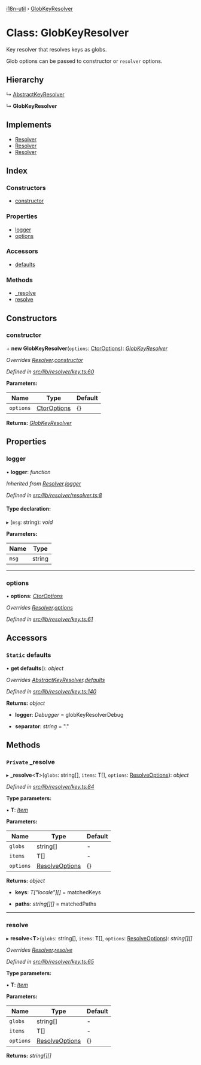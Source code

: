 [i18n-util](../README.md) › [GlobKeyResolver](globkeyresolver.md)

# Class: GlobKeyResolver

Key resolver that resolves keys as globs.

Glob options can be passed to constructor or `resolver` options.

## Hierarchy

  ↳ [AbstractKeyResolver](abstractkeyresolver.md)

  ↳ **GlobKeyResolver**

## Implements

* [Resolver](../README.md#abstract-resolver)
* [Resolver](../README.md#abstract-resolver)
* [Resolver](../README.md#abstract-resolver)

## Index

### Constructors

* [constructor](globkeyresolver.md#constructor)

### Properties

* [logger](globkeyresolver.md#logger)
* [options](globkeyresolver.md#options)

### Accessors

* [defaults](globkeyresolver.md#static-defaults)

### Methods

* [_resolve](globkeyresolver.md#private-_resolve)
* [resolve](globkeyresolver.md#resolve)

## Constructors

###  constructor

\+ **new GlobKeyResolver**(`options`: [CtorOptions](../README.md#ctoroptions)): *[GlobKeyResolver](globkeyresolver.md)*

*Overrides [Resolver](resolver.md).[constructor](resolver.md#constructor)*

*Defined in [src/lib/resolver/key.ts:60](https://github.com/JuroOravec/i18n-util/blob/c9cd5a0/src/lib/resolver/key.ts#L60)*

**Parameters:**

Name | Type | Default |
------ | ------ | ------ |
`options` | [CtorOptions](../README.md#ctoroptions) | {} |

**Returns:** *[GlobKeyResolver](globkeyresolver.md)*

## Properties

###  logger

• **logger**: *function*

*Inherited from [Resolver](resolver.md).[logger](resolver.md#logger)*

*Defined in [src/lib/resolver/resolver.ts:8](https://github.com/JuroOravec/i18n-util/blob/c9cd5a0/src/lib/resolver/resolver.ts#L8)*

#### Type declaration:

▸ (`msg`: string): *void*

**Parameters:**

Name | Type |
------ | ------ |
`msg` | string |

___

###  options

• **options**: *[CtorOptions](../README.md#ctoroptions)*

*Overrides [Resolver](resolver.md).[options](resolver.md#options)*

*Defined in [src/lib/resolver/key.ts:61](https://github.com/JuroOravec/i18n-util/blob/c9cd5a0/src/lib/resolver/key.ts#L61)*

## Accessors

### `Static` defaults

• **get defaults**(): *object*

*Overrides [AbstractKeyResolver](abstractkeyresolver.md).[defaults](abstractkeyresolver.md#static-defaults)*

*Defined in [src/lib/resolver/key.ts:140](https://github.com/JuroOravec/i18n-util/blob/c9cd5a0/src/lib/resolver/key.ts#L140)*

**Returns:** *object*

* **logger**: *Debugger* = globKeyResolverDebug

* **separator**: *string* = "."

## Methods

### `Private` _resolve

▸ **_resolve**<**T**>(`globs`: string[], `items`: T[], `options`: [ResolveOptions](../README.md#resolveoptions)): *object*

*Defined in [src/lib/resolver/key.ts:84](https://github.com/JuroOravec/i18n-util/blob/c9cd5a0/src/lib/resolver/key.ts#L84)*

**Type parameters:**

▪ **T**: *[Item](../README.md#item)*

**Parameters:**

Name | Type | Default |
------ | ------ | ------ |
`globs` | string[] | - |
`items` | T[] | - |
`options` | [ResolveOptions](../README.md#resolveoptions) | {} |

**Returns:** *object*

* **keys**: *T["locale"][]* = matchedKeys

* **paths**: *string[][]* = matchedPaths

___

###  resolve

▸ **resolve**<**T**>(`globs`: string[], `items`: T[], `options`: [ResolveOptions](../README.md#resolveoptions)): *string[][]*

*Overrides [Resolver](resolver.md).[resolve](resolver.md#resolve)*

*Defined in [src/lib/resolver/key.ts:65](https://github.com/JuroOravec/i18n-util/blob/c9cd5a0/src/lib/resolver/key.ts#L65)*

**Type parameters:**

▪ **T**: *[Item](../README.md#item)*

**Parameters:**

Name | Type | Default |
------ | ------ | ------ |
`globs` | string[] | - |
`items` | T[] | - |
`options` | [ResolveOptions](../README.md#resolveoptions) | {} |

**Returns:** *string[][]*
